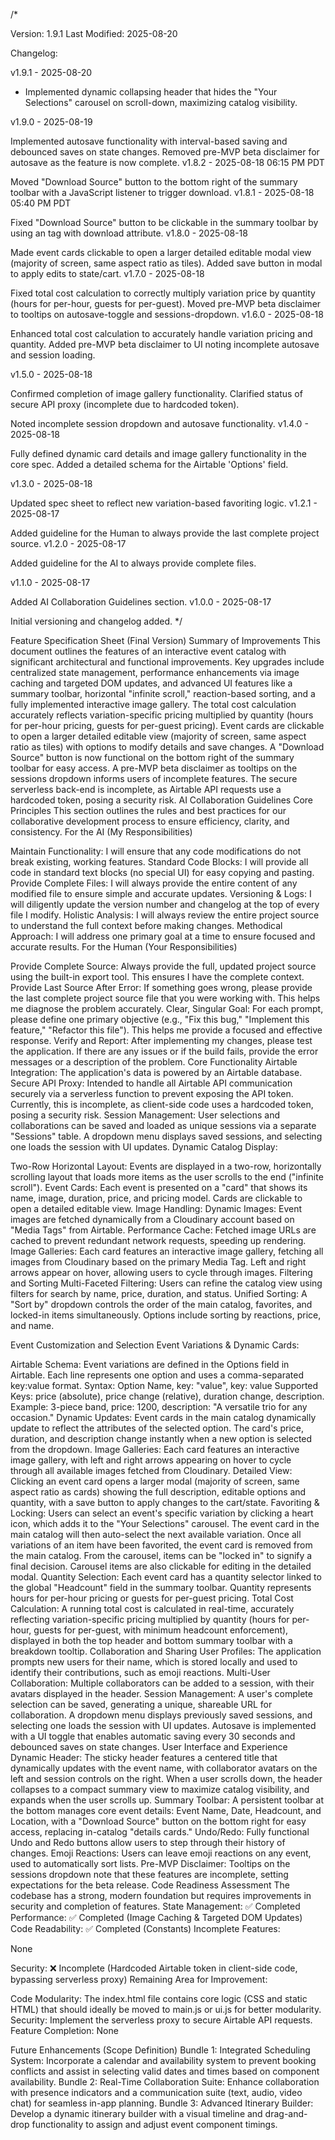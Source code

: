/*

Version: 1.9.1
Last Modified: 2025-08-20

Changelog:

v1.9.1 - 2025-08-20
- Implemented dynamic collapsing header that hides the "Your Selections" carousel on scroll-down, maximizing catalog visibility.

v1.9.0 - 2025-08-19


Implemented autosave functionality with interval-based saving and debounced saves on state changes.
Removed pre-MVP beta disclaimer for autosave as the feature is now complete.
v1.8.2 - 2025-08-18 06:15 PM PDT


Moved "Download Source" button to the bottom right of the summary toolbar with a JavaScript listener to trigger download.
v1.8.1 - 2025-08-18 05:40 PM PDT


Fixed "Download Source" button to be clickable in the summary toolbar by using an  tag with download attribute.
v1.8.0 - 2025-08-18


Made event cards clickable to open a larger detailed editable modal view (majority of screen, same aspect ratio as tiles).
Added save button in modal to apply edits to state/cart.
v1.7.0 - 2025-08-18


Fixed total cost calculation to correctly multiply variation price by quantity (hours for per-hour, guests for per-guest).
Moved pre-MVP beta disclaimer to tooltips on autosave-toggle and sessions-dropdown.
v1.6.0 - 2025-08-18


Enhanced total cost calculation to accurately handle variation pricing and quantity.
Added pre-MVP beta disclaimer to UI noting incomplete autosave and session loading.



v1.5.0 - 2025-08-18


Confirmed completion of image gallery functionality.
Clarified status of secure API proxy (incomplete due to hardcoded token).




Noted incomplete session dropdown and autosave functionality.
v1.4.0 - 2025-08-18


Fully defined dynamic card details and image gallery functionality in the core spec.
Added a detailed schema for the Airtable 'Options' field.



v1.3.0 - 2025-08-18


Updated spec sheet to reflect new variation-based favoriting logic.
v1.2.1 - 2025-08-17


Added guideline for the Human to always provide the last complete project source.
v1.2.0 - 2025-08-17


Added guideline for the AI to always provide complete files.



v1.1.0 - 2025-08-17


Added AI Collaboration Guidelines section.
v1.0.0 - 2025-08-17


Initial versioning and changelog added.
*/



Feature Specification Sheet (Final Version)
Summary of Improvements
This document outlines the features of an interactive event catalog with significant architectural and functional improvements.
Key upgrades include centralized state management, performance enhancements via image caching and targeted DOM updates, and advanced UI features like a summary toolbar, horizontal "infinite scroll," reaction-based sorting, and a fully implemented interactive image gallery.
The total cost calculation accurately reflects variation-specific pricing multiplied by quantity (hours for per-hour pricing, guests for per-guest pricing).
Event cards are clickable to open a larger detailed editable view (majority of screen, same aspect ratio as tiles) with options to modify details and save changes.
A "Download Source" button is now functional on the bottom right of the summary toolbar for easy access.
A pre-MVP beta disclaimer as tooltips on the sessions dropdown informs users of incomplete features.
The secure serverless back-end is incomplete, as Airtable API requests use a hardcoded token, posing a security risk.
AI Collaboration Guidelines
Core Principles
This section outlines the rules and best practices for our collaborative development process to ensure efficiency, clarity, and consistency.
For the AI (My Responsibilities)

Maintain Functionality: I will ensure that any code modifications do not break existing, working features.
Standard Code Blocks: I will provide all code in standard text blocks (no special UI) for easy copying and pasting.
Provide Complete Files: I will always provide the entire content of any modified file to ensure simple and accurate updates.
Versioning & Logs: I will diligently update the version number and changelog at the top of every file I modify.
Holistic Analysis: I will always review the entire project source to understand the full context before making changes.
Methodical Approach: I will address one primary goal at a time to ensure focused and accurate results.
For the Human (Your Responsibilities)

Provide Complete Source: Always provide the full, updated project source using the built-in export tool.
This ensures I have the complete context.
Provide Last Source After Error: If something goes wrong, please provide the last complete project source file that you were working with.
This helps me diagnose the problem accurately.
Clear, Singular Goal: For each prompt, please define one primary objective (e.g., "Fix this bug," "Implement this feature," "Refactor this file").
This helps me provide a focused and effective response.
Verify and Report: After implementing my changes, please test the application.
If there are any issues or if the build fails, provide the error messages or a description of the problem.
Core Functionality
Airtable Integration: The application's data is powered by an Airtable database.
Secure API Proxy: Intended to handle all Airtable API communication securely via a serverless function to prevent exposing the API token.
Currently, this is incomplete, as client-side code uses a hardcoded token, posing a security risk.
Session Management: User selections and collaborations can be saved and loaded as unique sessions via a separate "Sessions" table.
A dropdown menu displays saved sessions, and selecting one loads the session with UI updates.
Dynamic Catalog Display:

Two-Row Horizontal Layout: Events are displayed in a two-row, horizontally scrolling layout that loads more items as the user scrolls to the end ("infinite scroll").
Event Cards: Each event is presented on a "card" that shows its name, image, duration, price, and pricing model.
Cards are clickable to open a detailed editable view.
Image Handling:
Dynamic Images: Event images are fetched dynamically from a Cloudinary account based on "Media Tags" from Airtable.
Performance Cache: Fetched image URLs are cached to prevent redundant network requests, speeding up rendering.
Image Galleries: Each card features an interactive image gallery, fetching all images from Cloudinary based on the primary Media Tag.
Left and right arrows appear on hover, allowing users to cycle through images.
Filtering and Sorting
Multi-Faceted Filtering: Users can refine the catalog view using filters for search by name, price, duration, and status.
Unified Sorting: A "Sort by" dropdown controls the order of the main catalog, favorites, and locked-in items simultaneously.
Options include sorting by reactions, price, and name.

Event Customization and Selection
Event Variations & Dynamic Cards:

Airtable Schema: Event variations are defined in the Options field in Airtable.
Each line represents one option and uses a comma-separated key:value format.
Syntax: Option Name, key: "value", key: value
Supported Keys: price (absolute), price change (relative), duration change, description.
Example: 3-piece band, price: 1200, description: "A versatile trio for any occasion."
Dynamic Updates: Event cards in the main catalog dynamically update to reflect the attributes of the selected option.
The card's price, duration, and description change instantly when a new option is selected from the dropdown.
Image Galleries: Each card features an interactive image gallery, with left and right arrows appearing on hover to cycle through all available images fetched from Cloudinary.
Detailed View: Clicking an event card opens a larger modal (majority of screen, same aspect ratio as cards) showing the full description, editable options and quantity, with a save button to apply changes to the cart/state.
Favoriting & Locking:
Users can select an event's specific variation by clicking a heart icon, which adds it to the "Your Selections" carousel.
The event card in the main catalog will then auto-select the next available variation.
Once all variations of an item have been favorited, the event card is removed from the main catalog.
From the carousel, items can be "locked in" to signify a final decision.
Carousel items are also clickable for editing in the detailed modal.
Quantity Selection: Each event card has a quantity selector linked to the global "Headcount" field in the summary toolbar.
Quantity represents hours for per-hour pricing or guests for per-guest pricing.
Total Cost Calculation: A running total cost is calculated in real-time, accurately reflecting variation-specific pricing multiplied by quantity (hours for per-hour, guests for per-guest, with minimum headcount enforcement), displayed in both the top header and bottom summary toolbar with a breakdown tooltip.
Collaboration and Sharing
User Profiles: The application prompts new users for their name, which is stored locally and used to identify their contributions, such as emoji reactions.
Multi-User Collaboration: Multiple collaborators can be added to a session, with their avatars displayed in the header.
Session Management: A user's complete selection can be saved, generating a unique, shareable URL for collaboration.
A dropdown menu displays previously saved sessions, and selecting one loads the session with UI updates.
Autosave is implemented with a UI toggle that enables automatic saving every 30 seconds and debounced saves on state changes.
User Interface and Experience
Dynamic Header: The sticky header features a centered title that dynamically updates with the event name, with collaborator avatars on the left and session controls on the right. When a user scrolls down, the header collapses to a compact summary view to maximize catalog visibility, and expands when the user scrolls up.
Summary Toolbar: A persistent toolbar at the bottom manages core event details: Event Name, Date, Headcount, and Location, with a "Download Source" button on the bottom right for easy access, replacing in-catalog "details cards."
Undo/Redo: Fully functional Undo and Redo buttons allow users to step through their history of changes.
Emoji Reactions: Users can leave emoji reactions on any event, used to automatically sort lists.
Pre-MVP Disclaimer: Tooltips on the sessions dropdown note that these features are incomplete, setting expectations for the beta release.
Code Readiness Assessment
The codebase has a strong, modern foundation but requires improvements in security and completion of features.
State Management: ✅ Completed
Performance: ✅ Completed (Image Caching & Targeted DOM Updates)
Code Readability: ✅ Completed (Constants)
Incomplete Features:

None


Security: ❌ Incomplete (Hardcoded Airtable token in client-side code, bypassing serverless proxy)
Remaining Area for Improvement:

Code Modularity: The index.html file contains core logic (CSS and static HTML) that should ideally be moved to main.js or ui.js for better modularity.
Security: Implement the serverless proxy to secure Airtable API requests.
Feature Completion: None




Future Enhancements (Scope Definition)
Bundle 1: Integrated Scheduling System: Incorporate a calendar and availability system to prevent booking conflicts and assist in selecting valid dates and times based on component availability.
Bundle 2: Real-Time Collaboration Suite: Enhance collaboration with presence indicators and a communication suite (text, audio, video chat) for seamless in-app planning.
Bundle 3: Advanced Itinerary Builder: Develop a dynamic itinerary builder with a visual timeline and drag-and-drop functionality to assign and adjust event component timings.
